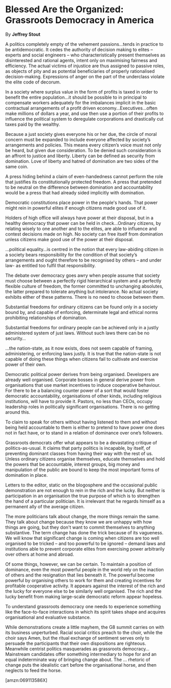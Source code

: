 Blessed Are the Organized: Grassroots Democracy in America
==========================================================

By **Jeffrey Stout**

A politics completely empty of the vehement passions…tends in practice to be
antidemocratic.  It cedes the authority of decision making to elites – experts
and social engineers – who characteristically present themselves as
disinterested and rational agents, intent only on maximising fairness and
efficiency. The actual victims of injustice are thus assigned to passive roles,
as objects of pity and as potential beneficiaries of properly rationalised
decision-making. Expressions of anger on the part of the underclass violate the
elite code of decorum. 

In a society where surplus value in the form of profits is taxed in order to
benefit the entire population…it should be possible to in principal to
compensate workers adequately for the imbalances implicit in the basic
contractual arrangements of a profit driven economy…Executives…often make
millions of dollars a year, and use then use a portion of their profits to
influence the political system to deregulate corporations and drastically cut
taxes paid by the wealthy. 

Because a just society gives everyone his or her due, the circle of moral
concern must be expanded to include everyone affected by society’s arrangements
and policies.  This means every citizen’s voice must not only be heard, but
given due consideration.  To be denied such consideration is an affront to
justice and liberty.  Liberty can be defined as security from domination.  Love
of liberty and hatred of domination are two sides of the same coin. 

A press hiding behind a claim of even-handedness cannot perform the role that
justifies its constitutionally protected freedom. A press that pretended to be
neutral on the difference between domination and accountability would be a press
that had already sided implicitly with domination.

Democratic constitutions place power in the people's hands. That power might
rein in powerful elites if enough citizens made good use of it.

Holders of high office will always have power at their disposal, but in a
healthy democracy that power can be held in check…Ordinary citizens, by relating
wisely to one another and to the elites, are able to influence and contest
decisions made on high. No society can free itself from domination unless
citizens make good use of the power at their disposal.

…political equality…is centred in the notion that every law-abiding citizen in a
society bears responsibility for the condition of that society’s arrangements
and ought therefore to be recognised by others – and under law- as entitled too
fulfil that responsibility.

The debate over democracy goes awry when people assume that society must choose
between a perfectly rigid hierarchical system and a perfectly flexible culture
of freedom, the former committed to unchanging absolutes, the latter prepared to
tolerate anything but intolerance. No actual society exhibits either of these
patterns.  There is no need to choose between them.

Substantial freedoms for ordinary citizens can be found only in a society bound
by, and capable of enforcing, determinate legal and ethical norms prohibiting
relationships of domination.

Substantial freedoms for ordinary people can be achieved only in a justly
administered system of just laws.  Without such laws there can be no security…

…the nation-state, as it now exists, does not seem capable of framing,
administering, or enforcing laws justly. It is true that the nation-state is not
capable of doing these things when citizens fail to cultivate and exercise power
of their own.  

Democratic political power derives from being organised.  Developers are already
well organised. Corporate bosses in general derive power from organisations that
use market incentives to induce cooperative behaviour. For there to be a
balancing counter power of a sort that would foster democratic accountability,
organisations of other kinds, including religious institutions, will have to
provide it. Pastors, no less than CEOs, occupy leadership roles in politically
significant organisations. There is no getting around this.

To claim to speak for others without having listened to them and without being
held accountable to them is either to pretend to have power one does not in fact
have, or to stand in a relation of dominance over one’s followers.

Grassroots democrats offer what appears to be a devastating critique of
politics-as-usual.  It claims that party politics is incapable, by itself, of
preventing dominant classes from having their way with the rest of us.  Unless
ordinary citizens organise themselves, educate themselves and hold the powers
that be accountable, interest groups, big money and manipulation of the public
are bound to keep the most important forms of domination in place.  

Letters to the editor, static on the blogosphere and the occasional public
demonstration are not enough to rein in the rich and the lucky. But neither is
participation in an organisation the true purpose of which is to strengthen the
hand of a particular politician. It is irrelevant that he regards himself as a
permanent ally of the average citizen. 

The more politicians talk about change, the more things remain the same.  They
talk about change because they know we are unhappy with how things are going,
but they don't want to commit themselves to anything substantive.  The term
change has done the trick because of its vagueness.  We will know that
significant change is coming when citizens are too well organised to be tricked
– and too powerful to be ignored – demand laws and institutions able to prevent
corporate elites from exercising power arbitrarily over others at home and
abroad. 

Of some things, however, we can be certain.  To maintain a position of
dominance, even the most powerful people in the world rely on the inaction of
others and the resignation that lies beneath it.  The powerful become powerful
by organising others to work for them and creating incentives for profitable
cooperative activity.  It appears against the interest of the rich and the lucky
for everyone else to be similarly well organised. The rich and the lucky benefit
from making large-scale democratic reform appear hopeless. 

To understand grassroots democracy one needs to experience something like the
face-to-face interactions in which its spirit takes shape and acquires
organisational and evaluative substance. 

While demonstrations create a little mayhem, the G8 summit carries on with its
business unperturbed.  Racial social critics preach to the choir, while the
choir says Amen, but the ritual exchange of sentiment serves only to persuade
the participants that their own dispositions are righteous. Meanwhile centrist
politics masquerades as grassroots democracy…Mainstream candidates offer
something intermediary to hope for and an equal indeterminate way of bringing
change about.  The … rhetoric of change puts the idealistic cart before the
organisational horse, and then neglects to feed the horse.

[amzn:069113586X]

